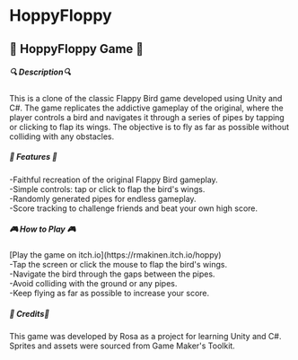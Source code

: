 # HoppyFloppy

<h2>🐤 HoppyFloppy Game 🐤</h2>

<h5>🔍 Description🔍 </h5>
This is a clone of the classic Flappy Bird game developed using Unity and C#. The game replicates the addictive gameplay of the original, where the player controls a bird and navigates it through a series of pipes by tapping or clicking to flap its wings. The objective is to fly as far as possible without colliding with any obstacles.

<h5>🚀 Features 🚀</h5>
-Faithful recreation of the original Flappy Bird gameplay.<br>
-Simple controls: tap or click to flap the bird's wings.<br>
-Randomly generated pipes for endless gameplay.<br>
-Score tracking to challenge friends and beat your own high score.<br>

<h5>🎮 How to Play 🎮</h5>
[Play the game on itch.io](https://rmakinen.itch.io/hoppy)<br>
-Tap the screen or click the mouse to flap the bird's wings.<br>
-Navigate the bird through the gaps between the pipes.<br>
-Avoid colliding with the ground or any pipes.<br>
-Keep flying as far as possible to increase your score.<br>
  
<h5>🙏 Credits🙏 </h5>
This game was developed by Rosa as a project for learning Unity and C#.<br>
Sprites and assets were sourced from Game Maker's Toolkit.
